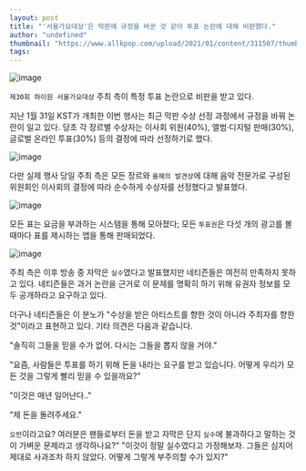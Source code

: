 ```yaml
---
layout: post
title: "'서울가요대상'은 막판에 규정을 바꾼 것 같아 투표 논란에 대해 비판했다."
author: "undefined"
thumbnail: "https://www.allkpop.com/upload/2021/01/content/311507/thumb/1612123660-1612103913-seoul-collage.jpg"
tags: 
---
```



![image](https://www.allkpop.com/upload/2021/01/content/311507/1612123660-1612103913-seoul-collage.jpg)

`제30회 하이원 서울가요대상` 주최 측이 특정 투표 논란으로 비판을 받고 있다.

지난 1월 31일 KST가 개최한 이번 행사는 최근 막판 수상 선정 과정에서 규정을 바꿔 논란이 일고 있다. 당초 각 장르별 수상자는 이사회 위원(40%), 앨범·디지털 판매(30%), 글로벌 온라인 투표(30%) 등의 결정에 따라 선정하기로 했다.

![image](https://www.allkpop.com/upload/2021/01/content/311506/1612123598-1.jpg)

다만 실제 행사 당일 주최 측은 모든 장르와 `올해의 발견상`에 대해 음악 전문가로 구성된 위원회인 이사회의 결정에 따라 순수하게 수상자를 선정했다고 발표했다.

![image](https://www.allkpop.com/upload/2021/01/content/311506/1612123608-2.jpg)

모든 표는 요금을 부과하는 시스템을 통해 모아졌다; 모든 `투표권`은 다섯 개의 광고를 볼 때마다 표를 제시하는 앱을 통해 판매되었다.

![image](https://www.allkpop.com/upload/2021/01/content/311506/1612123614-3.jpg)

주최 측은 이후 방송 중 자막은 `실수`였다고 발표했지만 네티즌들은 여전히 만족하지 못하고 있다. 네티즌들은 과거 논란을 근거로 이 문제를 명확히 하기 위해 유권자 정보를 모두 공개하라고 요구하고 있다.

더구나 네티즌들은 이 분노가 "수상을 받은 아티스트를 향한 것이 아니라 주최자를 향한 것"이라고 표현하고 있다. 기타 의견은 다음과 같습니다.

"솔직히 그들을 믿을 수가 없어. 다시는 그들을 뽑지 않을 거야."

"요즘, 사람들은 투표를 하기 위해 돈을 내라는 요구를 받고 있습니다. 어떻게 우리가 모든 것을 그렇게 빨리 믿을 수 있을까요?"

"이것은 매년 일어난다.."

"제 돈을 돌려주세요."

`오만`이라고요? 여러분은 팬들로부터 돈을 받고 자막은 단지 `실수`에 불과하다고 말하는 것이 가벼운 문제라고 생각하나요?"
"이것이 정말 실수였다고 가정해보자. 그들은 심지어 제대로 사과조차 하지 않았다. 어떻게 그렇게 부주의할 수가 있지?"